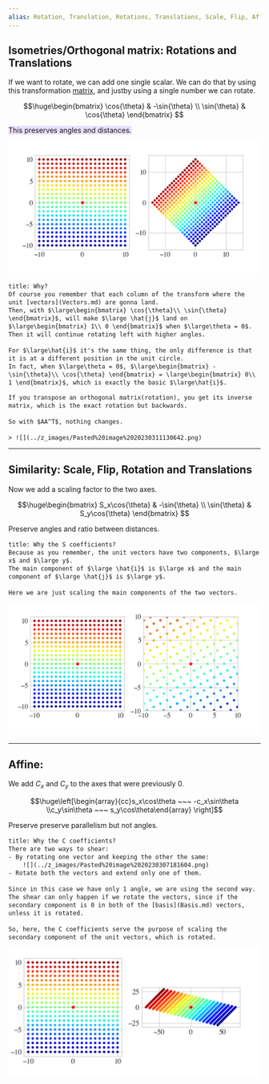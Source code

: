```yaml
---
alias: Rotation, Translation, Rotations, Translations, Scale, Flip, Affine
---
```


## Isometries/Orthogonal matrix: Rotations and Translations

If we want to rotate, we can add one single scalar. We can do that by using this transformation [matrix](Matrix%20(ML).md), and justby using a single number we can rotate.

$$\huge\begin{bmatrix}
\cos{\theta} & -\sin{\theta} \\
\sin{\theta} & \cos{\theta}
\end{bmatrix}
$$

<span style="background:rgba(183, 152, 255, 0.3)">This preserves angles and distances.</span>

![](../z_images/Pasted%20image%2020230307165614.png)

```ad-hint
title: Why?
Of course you remember that each column of the transform where the unit [vectors](Vectors.md) are gonna land.
Then, with $\large\begin{bmatrix} \cos{\theta}\\ \sin{\theta} \end{bmatrix}$, will make $\large \hat{j}$ land on $\large\begin{bmatrix} 1\\ 0 \end{bmatrix}$ when $\large\theta = 0$. Then it will continue rotating left with higher angles.

For $\large\hat{i}$ it's the same thing, the only difference is that it is at a different position in the unit circle.
In fact, when $\large\theta = 0$, $\large\begin{bmatrix} -\sin{\theta}\\ \cos{\theta} \end{bmatrix} = \large\begin{bmatrix} 0\\ 1 \end{bmatrix}$, which is exactly the basic $\large\hat{i}$.
```

```ad-info
If you transpose an orthogonal matrix(rotation), you get its inverse matrix, which is the exact rotation but backwards.

So with $AA^T$, nothing changes.

> ![](../z_images/Pasted%20image%2020230311130642.png)
```

---

## Similarity: Scale, Flip, Rotation and Translations

Now we add a scaling factor to the two axes.

$$\huge\begin{bmatrix}
S_x\cos{\theta} & -\sin{\theta} \\
\sin{\theta} & S_y\cos{\theta}
\end{bmatrix}
$$

Preserve angles and ratio between distances.


```ad-hint
title: Why the S coefficients?
Because as you remember, the unit vectors have two components, $\large x$ and $\large y$.
The main component of $\large \hat{i}$ is $\large x$ and the main component of $\large \hat{j}$ is $\large y$.

Here we are just scaling the main components of the two vectors.
```


![](../z_images/Pasted%20image%2020230307171444.png)

---

## Affine: 

We add $C_x$ and $C_y$ to the axes that were previously 0.

$$\huge\left[\begin{array}{cc}s_x\cos\theta ~~~ -c_x\sin\theta \\c_y\sin\theta ~~~ s_y\cos\theta\end{array} \right]$$

Preserve preserve parallelism but not angles.

```ad-hint
title: Why the C coefficients?
There are two ways to shear:
- By rotating one vector and keeping the other the same:
	![](../z_images/Pasted%20image%2020230307181604.png)
- Rotate both the vectors and extend only one of them.

Since in this case we have only 1 angle, we are using the second way. The shear can only happen if we rotate the vectors, since if the secondary component is 0 in both of the [basis](Basis.md) vectors, unless it is rotated.

So, here, the C coefficients serve the purpose of scaling the secondary component of the unit vectors, which is rotated.
```

![](../z_images/Pasted%20image%2020230307174837.png)
